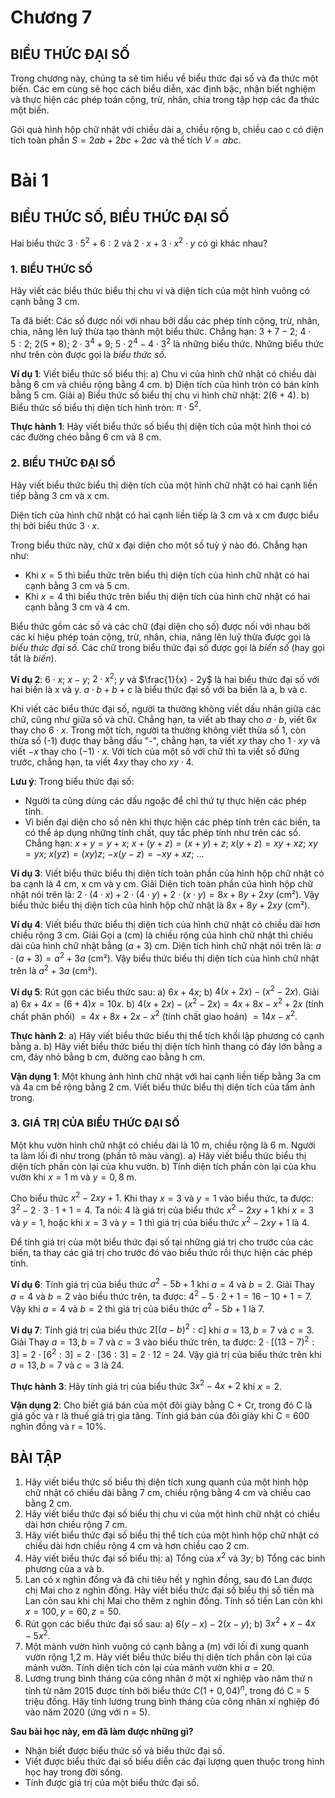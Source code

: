 # Chương 7
## BIỂU THỨC ĐẠI SỐ

Trong chương này, chúng ta sẽ tìm hiểu về biểu thức đại số và đa thức một biến. Các em cùng sẽ học cách biểu diễn, xác định bậc, nhận biết nghiệm và thực hiện các phép toán cộng, trừ, nhân, chia trong tập hợp các đa thức một biến.

Gói quà hình hộp chữ nhật với chiều dài a, chiều rộng b, chiều cao c có diện tích toàn phần $S = 2ab + 2bc + 2ac$ và thể tích $V = abc$.

# Bài 1
## BIỂU THỨC SỐ, BIỂU THỨC ĐẠI SỐ

Hai biểu thức $3 \cdot 5^2 + 6 : 2$ và $2 \cdot x + 3 \cdot x^2 \cdot y$ có gì khác nhau?

### 1. BIỂU THỨC SỐ

Hãy viết các biểu thức biểu thị chu vi và diện tích của một hình vuông có cạnh bằng 3 cm.

Ta đã biết: Các số được nối với nhau bởi dấu các phép tính cộng, trừ, nhân, chia, nâng lên luỹ thừa tạo thành một biểu thức.
Chẳng hạn: $3 + 7 - 2$; $4 \cdot 5 : 2$; $2(5 + 8)$; $2 \cdot 3^4 + 9$; $5 \cdot 2^4 - 4 \cdot 3^2$ là những biểu thức.
Những biểu thức như trên còn được gọi là *biểu thức số*.

**Ví dụ 1**: Viết biểu thức số biểu thị:
a) Chu vi của hình chữ nhật có chiều dài bằng 6 cm và chiều rộng bằng 4 cm.
b) Diện tích của hình tròn có bán kính bằng 5 cm.
Giải
a) Biểu thức số biểu thị chu vi hình chữ nhật: $2(6 + 4)$.
b) Biểu thức số biểu thị diện tích hình tròn: $\pi \cdot 5^2$.

**Thực hành 1**: Hãy viết biểu thức số biểu thị diện tích của một hình thoi có các đường chéo bằng 6 cm và 8 cm.

### 2. BIỂU THỨC ĐẠI SỐ

Hãy viết biểu thức biểu thị diện tích của một hình chữ nhật có hai cạnh liền tiếp bằng 3 cm và x cm.

Diện tích của hình chữ nhật có hai cạnh liền tiếp là 3 cm và x cm được biểu thị bởi biểu thức $3 \cdot x$.

Trong biểu thức này, chữ x đại diện cho một số tuỳ ý nào đó. Chẳng hạn như:
- Khi $x = 5$ thì biểu thức trên biểu thị diện tích của hình chữ nhật có hai cạnh bằng 3 cm và 5 cm.
- Khi $x = 4$ thì biểu thức trên biểu thị diện tích của hình chữ nhật có hai cạnh bằng 3 cm và 4 cm.

Biểu thức gồm các số và các chữ (đại diện cho số) được nối với nhau bởi các kí hiệu phép toán cộng, trừ, nhân, chia, nâng lên luỹ thừa được gọi là *biểu thức đại số*.
Các chữ trong biểu thức đại số được gọi là *biến số* (hay gọi tắt là *biến*).

**Ví dụ 2**: $6 \cdot x$; $x - y$; $2 \cdot x^2$; $y$ và $\frac{1}{x} - 2y$ là hai biểu thức đại số với hai biến là x và y.
$a \cdot b + b + c$ là biểu thức đại số với ba biến là a, b và c.

Khi viết các biểu thức đại số, người ta thường không viết dấu nhân giữa các chữ, cũng như giữa số và chữ. Chẳng hạn, ta viết ab thay cho $a \cdot b$, viết $6x$ thay cho $6 \cdot x$. Trong một tích, người ta thường không viết thừa số 1, còn thừa số (-1) được thay bằng dấu "-", chẳng hạn, ta viết $xy$ thay cho $1 \cdot xy$ và viết $-x$ thay cho $(-1) \cdot x$. Với tích của một số với chữ thì ta viết số đứng trước, chẳng hạn, ta viết $4xy$ thay cho $xy \cdot 4$.

**Lưu ý**: Trong biểu thức đại số:
- Người ta cũng dùng các dấu ngoặc để chỉ thứ tự thực hiện các phép tính.
- Vì biến đại diện cho số nên khi thực hiện các phép tính trên các biến, ta có thể áp dụng những tính chất, quy tắc phép tính như trên các số. Chẳng hạn:
  $x + y = y + x$; $x + (y + z) = (x + y) + z$; $x(y + z) = xy + xz$;
  $xy = yx$; $x(yz) = (xy)z$; $-x(y - z) = -xy + xz$; ...

**Ví dụ 3**: Viết biểu thức biểu thị diện tích toàn phần của hình hộp chữ nhật có ba cạnh là 4 cm, x cm và y cm.
Giải
Diện tích toàn phần của hình hộp chữ nhật nói trên là:
$2 \cdot (4 \cdot x) + 2 \cdot (4 \cdot y) + 2 \cdot (x \cdot y) = 8x + 8y + 2xy$ (cm²).
Vậy biểu thức biểu thị diện tích của hình hộp chữ nhật là $8x + 8y + 2xy$ (cm²).

**Ví dụ 4**: Viết biểu thức biểu thị diện tích của hình chữ nhật có chiều dài hơn chiều rộng 3 cm.
Giải
Gọi a (cm) là chiều rộng của hình chữ nhật thì chiều dài của hình chữ nhật bằng $(a + 3)$ cm.
Diện tích hình chữ nhật nói trên là: $a \cdot (a + 3) = a^2 + 3a$ (cm²).
Vậy biểu thức biểu thị diện tích của hình chữ nhật trên là $a^2 + 3a$ (cm²).

**Ví dụ 5**: Rút gọn các biểu thức sau:
a) $6x + 4x$;
b) $4(x + 2x) - (x^2 - 2x)$.
Giải
a) $6x + 4x = (6 + 4)x = 10x$.
b) $4(x + 2x) - (x^2 - 2x) = 4x + 8x - x^2 + 2x$ (tính chất phân phối)
$= 4x + 8x + 2x - x^2$ (tính chất giao hoán)
$= 14x - x^2$.

**Thực hành 2**:
a) Hãy viết biểu thức biểu thị thể tích khối lập phương có cạnh bằng a.
b) Hãy viết biểu thức biểu thị diện tích hình thang có đáy lớn bằng a cm, đáy nhỏ bằng b cm, đường cao bằng h cm.

**Vận dụng 1**:
Một khung ảnh hình chữ nhật với hai cạnh liền tiếp bằng 3a cm và 4a cm bề rộng bằng 2 cm. Viết biểu thức biểu thị diện tích của tấm ảnh trong.

### 3. GIÁ TRỊ CỦA BIỂU THỨC ĐẠI SỐ

Một khu vườn hình chữ nhật có chiều dài là 10 m, chiều rộng là 6 m. Người ta làm lối đi như trong (phần tô màu vàng).
a) Hãy viết biểu thức biểu thị diện tích phần còn lại của khu vườn.
b) Tính diện tích phần còn lại của khu vườn khi $x = 1$ m và $y = 0,8$ m.

Cho biểu thức $x^2 - 2x y + 1$.
Khi thay $x = 3$ và $y = 1$ vào biểu thức, ta được: $3^2 - 2 \cdot 3 \cdot 1 + 1 = 4$.
Ta nói: 4 là giá trị của biểu thức $x^2 - 2xy + 1$ khi $x = 3$ và $y = 1$,
hoặc khi $x = 3$ và $y = 1$ thì giá trị của biểu thức $x^2 - 2xy + 1$ là 4.

Để tính giá trị của một biểu thức đại số tại những giá trị cho trước của các biến, ta thay các giá trị cho trước đó vào biểu thức rồi thực hiện các phép tính.

**Ví dụ 6**: Tính giá trị của biểu thức $a^2 - 5b + 1$ khi $a = 4$ và $b = 2$.
Giải
Thay $a = 4$ và $b = 2$ vào biểu thức trên, ta được: $4^2 - 5 \cdot 2 + 1 = 16 - 10 + 1 = 7$.
Vậy khi $a = 4$ và $b = 2$ thì giá trị của biểu thức $a^2 - 5b + 1$ là 7.

**Ví dụ 7**: Tính giá trị của biểu thức $2[(a - b)^2 : c]$ khi $a = 13, b = 7$ và $c = 3$.
Giải
Thay $a = 13, b = 7$ và $c = 3$ vào biểu thức trên, ta được:
$2 \cdot [(13 - 7)^2 : 3] = 2 \cdot [6^2 : 3] = 2 \cdot [36 : 3] = 2 \cdot 12 = 24$.
Vậy giá trị của biểu thức trên khi $a = 13, b = 7$ và $c = 3$ là 24.

**Thực hành 3**: Hãy tính giá trị của biểu thức $3x^2 - 4x + 2$ khi $x = 2$.

**Vận dụng 2**: Cho biết giá bán của một đôi giày bằng C + Cr, trong đó C là giá gốc và r là thuế giá trị gia tăng.
Tính giá bán của đôi giày khi C = 600 nghìn đồng và r = 10%.

## BÀI TẬP

1. Hãy viết biểu thức số biểu thị diện tích xung quanh của một hình hộp chữ nhật có chiều dài bằng 7 cm, chiều rộng bằng 4 cm và chiều cao bằng 2 cm.
2. Hãy viết biểu thức đại số biểu thị chu vi của một hình chữ nhật có chiều dài hơn chiều rộng 7 cm.
3. Hãy viết biểu thức đại số biểu thị thể tích của một hình hộp chữ nhật có chiều dài hơn chiều rộng 4 cm và hơn chiều cao 2 cm.
4. Hãy viết biểu thức đại số biểu thị:
   a) Tổng của $x^2$ và $3y$;
   b) Tổng các bình phương của a và b.
5. Lan có x nghìn đồng và đã chi tiêu hết y nghìn đồng, sau đó Lan được chị Mai cho z nghìn đồng. Hãy viết biểu thức đại số biểu thị số tiền mà Lan còn sau khi chị Mai cho thêm z nghìn đồng. Tính số tiền Lan còn khi $x = 100, y = 60, z = 50$.
6. Rút gọn các biểu thức đại số sau:
   a) $6(y - x) - 2(x - y)$;
   b) $3x^2 + x - 4x - 5x^2$.
7. Một mảnh vườn hình vuông có cạnh bằng a (m) với lối đi xung quanh vườn rộng 1,2 m. Hãy viết biểu thức biểu thị diện tích phần còn lại của mảnh vườn. Tính diện tích còn lại của mảnh vườn khi $a = 20$.
8. Lương trung bình tháng của công nhân ở một xí nghiệp vào năm thứ n tính từ năm 2015 được tính bởi biểu thức $C(1 + 0,04)^n$, trong đó C = 5 triệu đồng. Hãy tính lương trung bình tháng của công nhân xí nghiệp đó vào năm 2020 (ứng với n = 5).

**Sau bài học này, em đã làm được những gì?**
- Nhận biết được biểu thức số và biểu thức đại số.
- Viết được biểu thức đại số biểu diễn các đại lượng quen thuộc trong hình học hay trong đời sống.
- Tính được giá trị của một biểu thức đại số.
